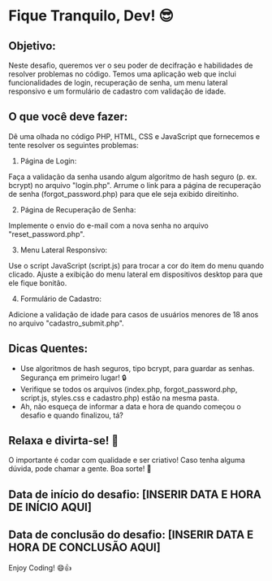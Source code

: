 # Fique Tranquilo, Dev! 😎

## Objetivo:
Neste desafio, queremos ver o seu poder de decifração e habilidades de resolver problemas no código. Temos uma aplicação web que inclui funcionalidades de login, recuperação de senha, um menu lateral responsivo e um formulário de cadastro com validação de idade.

## O que você deve fazer:
Dê uma olhada no código PHP, HTML, CSS e JavaScript que fornecemos e tente resolver os seguintes problemas:

1. Página de Login:

Faça a validação da senha usando algum algoritmo de hash seguro (p. ex. bcrypt) no arquivo "login.php".
Arrume o link para a página de recuperação de senha (forgot_password.php) para que ele seja exibido direitinho.

2. Página de Recuperação de Senha:

Implemente o envio do e-mail com a nova senha no arquivo "reset_password.php".

3. Menu Lateral Responsivo:

Use o script JavaScript (script.js) para trocar a cor do item do menu quando clicado.
Ajuste a exibição do menu lateral em dispositivos desktop para que ele fique bonitão.

4. Formulário de Cadastro:

Adicione a validação de idade para casos de usuários menores de 18 anos no arquivo "cadastro_submit.php".

## Dicas Quentes:

- Use algoritmos de hash seguros, tipo bcrypt, para guardar as senhas. Segurança em primeiro lugar! 🔒
- Verifique se todos os arquivos (index.php, forgot_password.php, script.js, styles.css e cadastro.php) estão na mesma pasta.
- Ah, não esqueça de informar a data e hora de quando começou o desafio e quando finalizou, tá?

## Relaxa e divirta-se! 🎉
O importante é codar com qualidade e ser criativo! Caso tenha alguma dúvida, pode chamar a gente. Boa sorte! 🚀

## Data de início do desafio: [INSERIR DATA E HORA DE INÍCIO AQUI]

## Data de conclusão do desafio: [INSERIR DATA E HORA DE CONCLUSÃO AQUI]

Enjoy Coding! 😄👍